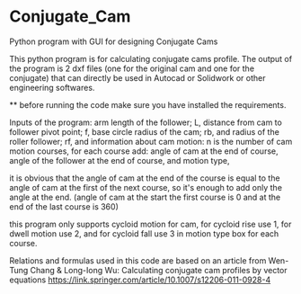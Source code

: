 # Conjugate_Cam
Python program with GUI for designing Conjugate Cams

This python program is for calculating conjugate cams profile.
The output of the program is 2 dxf files (one for the original cam and one for the conjugate) that
  can directly be used in Autocad or Solidwork or other engineering softwares.
  
** before running the code make sure you have installed the requirements.


Inputs of the program:
	arm length of the follower; L,
	distance from cam to follower pivot point; f,
	base circle radius of the cam; rb,
	and radius of the roller follower; rf,
and information about cam motion:
	n is the number of cam motion courses,
	for each course add:
		angle of cam at the end of course,
		angle of the follower at the end of course,
		and motion type,

it is obvious that the angle of cam at the end of the course is equal to the angle of cam at the first of the next course, so it's enough to add only the angle at the end. (angle of cam at the start the first course is 0 and at the end of the last course is 360)    

this program only supports cycloid motion for cam, for cycloid rise use 1, for dwell motion use 2, and for cycloid fall use 3 in motion type box for each course.

Relations and formulas used in this code are based on an article from Wen-Tung Chang & Long-Iong Wu: Calculating conjugate cam profiles by vector equations
https://link.springer.com/article/10.1007/s12206-011-0928-4
